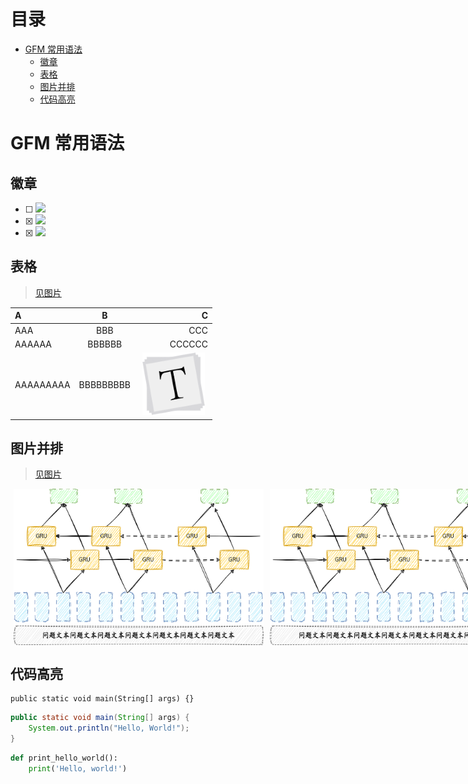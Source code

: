 # 目录
- [GFM 常用语法](#gfm-常用语法)
  - [徽章](#徽章)
  - [表格](#表格)
  - [图片并排](#图片并排)
  - [代码高亮](#代码高亮)

# GFM 常用语法

## 徽章
- [ ] <img src="https://img.shields.io/badge/GFM-文字-ff5722.svg?colorB=00CD00" />
- [x] <img src="https://img.shields.io/badge/GFM-表格-ff5722.svg?colorB=ff69b4" />
- [x] <img src="https://img.shields.io/badge/GFM-图片-ff5722.svg?colorB=FFB6C1&" />

## 表格
> [见图片](/Typora.png)

| A | B | C |
| :- | :-: | -: |
| AAA | BBB | CCC |
| AAAAAA | BBBBBB | CCCCCC |
| AAAAAAAAA | BBBBBBBBB | <img hspace="5px" width="100px" height="100px" src="/Typora.png" /> |


## 图片并排
> [见图片](/GRU模型手绘.png)
<div align="center" style="display:flex">
<img hspace="5px" width="400px" height="250px" src="/GRU模型手绘.png" />
<img hspace="5px" width="400px" height="250px" src="/GRU模型手绘.png" />
</div>

## 代码高亮
```
public static void main(String[] args) {}
```

```java
public static void main(String[] args) {
    System.out.println("Hello, World!");
}
```

```python
def print_hello_world():
    print('Hello, world!')
```
